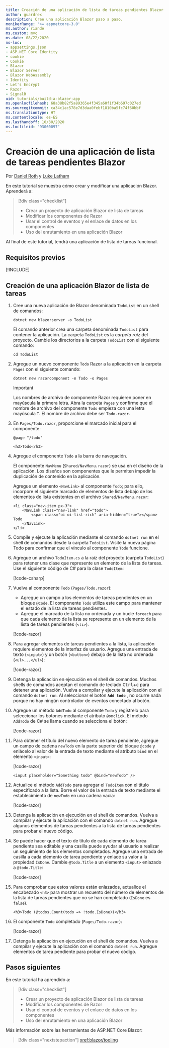 ```yaml
---
title: Creación de una aplicación de lista de tareas pendientes Blazor
author: guardrex
description: Cree una aplicación Blazor paso a paso.
monikerRange: '>= aspnetcore-3.0'
ms.author: riande
ms.custom: mvc
ms.date: 08/22/2020
no-loc:
- appsettings.json
- ASP.NET Core Identity
- cookie
- Cookie
- Blazor
- Blazor Server
- Blazor WebAssembly
- Identity
- Let's Encrypt
- Razor
- SignalR
uid: tutorials/build-a-blazor-app
ms.openlocfilehash: 68a38b82f5a89365e4f345a60f1f34b697c027ed
ms.sourcegitcommit: ca34c1ac578e7d3daa0febf1810ba5fc74f60bbf
ms.translationtype: HT
ms.contentlocale: es-ES
ms.lasthandoff: 10/30/2020
ms.locfileid: "93060097"
---
```

# <a name="build-a-no-locblazor-todo-list-app"></a>Creación de una aplicación de lista de tareas pendientes Blazor

Por [Daniel Roth](https://github.com/danroth27) y [Luke Latham](https://github.com/guardrex)

En este tutorial se muestra cómo crear y modificar una aplicación Blazor. Aprenderá a:

> [!div class="checklist"]
> * Crear un proyecto de aplicación Blazor de lista de tareas
> * Modificar los componentes de Razor
> * Usar el control de eventos y el enlace de datos en los componentes
> * Uso del enrutamiento en una aplicación Blazor

Al final de este tutorial, tendrá una aplicación de lista de tareas funcional.

## <a name="prerequisites"></a>Requisitos previos

[!INCLUDE[](~/includes/3.1-SDK.md)]

## <a name="create-a-todo-list-no-locblazor-app"></a>Creación de una aplicación Blazor de lista de tareas

1. Cree una nueva aplicación de Blazor denominada `TodoList` en un shell de comandos:

   ```dotnetcli
   dotnet new blazorserver -o TodoList
   ```

   El comando anterior crea una carpeta denominada `TodoList` para contener la aplicación. La carpeta `TodoList` es la *carpeta raíz* del proyecto. Cambie los directorios a la carpeta `TodoList` con el siguiente comando:

   ```dotnetcli
   cd TodoList
   ```

1. Agregue un nuevo componente `Todo` Razor a la aplicación en la carpeta `Pages` con el siguiente comando:

   ```dotnetcli
   dotnet new razorcomponent -n Todo -o Pages
   ```

   > [!IMPORTANT]
   > Los nombres de archivo de componente Razor requieren poner en mayúscula la primera letra. Abra la carpeta `Pages` y confirme que el nombre de archivo del componente `Todo` empieza con una letra mayúscula `T`. El nombre de archivo debe ser `Todo.razor`.

1. En `Pages/Todo.razor`, proporcione el marcado inicial para el componente:

   ```razor
   @page "/todo"

   <h3>Todo</h3>
   ```

1. Agregue el componente `Todo` a la barra de navegación.

   El componente `NavMenu` (`Shared/NavMenu.razor`) se usa en el diseño de la aplicación. Los diseños son componentes que le permiten impedir la duplicación de contenido en la aplicación.

   Agregue un elemento `<NavLink>` al componente `Todo`; para ello, incorpore el siguiente marcado de elementos de lista debajo de los elementos de lista existentes en el archivo `Shared/NavMenu.razor`:

   ```razor
   <li class="nav-item px-3">
       <NavLink class="nav-link" href="todo">
           <span class="oi oi-list-rich" aria-hidden="true"></span> Todo
       </NavLink>
   </li>
   ```

1. Compile y ejecute la aplicación mediante el comando `dotnet run` en el shell de comandos desde la carpeta `TodoList`. Visite la nueva página Todo para confirmar que el vínculo al componente `Todo` funcione.

1. Agregue un archivo `TodoItem.cs` a la raíz del proyecto (carpeta `TodoList`) para retener una clase que represente un elemento de la lista de tareas. Use el siguiente código de C# para la clase `TodoItem`:

   [!code-csharp[](build-a-blazor-app/samples_snapshot/3.x/TodoItem.cs)]

1. Vuelva al componente `Todo` (`Pages/Todo.razor`):

   * Agregue un campo a los elementos de tareas pendientes en un bloque `@code`. El componente `Todo` utiliza este campo para mantener el estado de la lista de tareas pendientes.
   * Agregue el marcado de la lista no ordenada y un bucle `foreach` para que cada elemento de la lista se represente en un elemento de la lista de tareas pendientes (`<li>`).

   [!code-razor[](build-a-blazor-app/samples_snapshot/3.x/ToDo4.razor?highlight=5-10,12-14)]

1. Para agregar elementos de tareas pendientes a la lista, la aplicación requiere elementos de la interfaz de usuario. Agregue una entrada de texto (`<input>`) y un botón (`<button>`) debajo de la lista no ordenada (`<ul>...</ul>`):

   [!code-razor[](build-a-blazor-app/samples_snapshot/3.x/ToDo5.razor?highlight=12-13)]

1. Detenga la aplicación en ejecución en el shell de comandos. Muchos shells de comandos aceptan el comando de teclado <kbd>Ctrl</kbd>+<kbd>c</kbd> para detener una aplicación. Vuelva a compilar y ejecute la aplicación con el comando `dotnet run`. Al seleccionar el botón **`Add todo`** , no ocurre nada porque no hay ningún controlador de eventos conectado al botón.

1. Agregue un método `AddTodo` al componente `Todo` y regístrelo para seleccionar los botones mediante el atributo `@onclick`. El método `AddTodo` de C# se llama cuando se selecciona el botón:

   [!code-razor[](build-a-blazor-app/samples_snapshot/3.x/ToDo6.razor?highlight=2,7-10)]

1. Para obtener el título del nuevo elemento de tarea pendiente, agregue un campo de cadena `newTodo` en la parte superior del bloque `@code` y enlácelo al valor de la entrada de texto mediante el atributo `bind` en el elemento `<input>`:

   [!code-razor[](build-a-blazor-app/samples_snapshot/3.x/ToDo7.razor?highlight=2)]

   ```razor
   <input placeholder="Something todo" @bind="newTodo" />
   ```

1. Actualice el método `AddTodo` para agregar el `TodoItem` con el título especificado a la lista. Borre el valor de la entrada de texto mediante el establecimiento de `newTodo` en una cadena vacía:

   [!code-razor[](build-a-blazor-app/samples_snapshot/3.x/ToDo8.razor?highlight=19-26)]

1. Detenga la aplicación en ejecución en el shell de comandos. Vuelva a compilar y ejecute la aplicación con el comando `dotnet run`. Agregue algunos elementos de tareas pendientes a la lista de tareas pendientes para probar el nuevo código.

1. Se puede hacer que el texto de título de cada elemento de tarea pendiente sea editable y una casilla puede ayudar al usuario a realizar un seguimiento de los elementos completados. Agregue una entrada de casilla a cada elemento de tarea pendiente y enlace su valor a la propiedad `IsDone`. Cambie `@todo.Title` a un elemento `<input>` enlazado a `@todo.Title`:

   [!code-razor[](build-a-blazor-app/samples_snapshot/3.x/ToDo9.razor?highlight=5-6)]

1. Para comprobar que estos valores están enlazados, actualice el encabezado `<h3>` para mostrar un recuento del número de elementos de la lista de tareas pendientes que no se han completado (`IsDone` es `false`).

   ```razor
   <h3>Todo (@todos.Count(todo => !todo.IsDone))</h3>
   ```

1. El componente `Todo` completado (`Pages/Todo.razor`):

   [!code-razor[](build-a-blazor-app/samples_snapshot/3.x/Todo.razor)]

1. Detenga la aplicación en ejecución en el shell de comandos. Vuelva a compilar y ejecute la aplicación con el comando `dotnet run`. Agregue elementos de tarea pendiente para probar el nuevo código.

## <a name="next-steps"></a>Pasos siguientes

En este tutorial ha aprendido a:

> [!div class="checklist"]
> * Crear un proyecto de aplicación Blazor de lista de tareas
> * Modificar los componentes de Razor
> * Usar el control de eventos y el enlace de datos en los componentes
> * Uso del enrutamiento en una aplicación Blazor

Más información sobre las herramientas de ASP.NET Core Blazor:

> [!div class="nextstepaction"]
> <xref:blazor/tooling>
